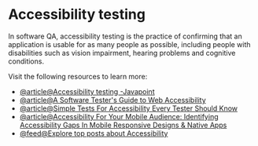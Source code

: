 # Accessibility testing

In software QA, accessibility testing is the practice of confirming that an application is usable for as many people as possible, including people with disabilities such as vision impairment, hearing problems and cognitive conditions.

Visit the following resources to learn more:

- [@article@Accessibility testing -Javapoint](https://www.javatpoint.com/accessibility-testing)
- [@article@A Software Tester's Guide to Web Accessibility](https://www.ministryoftesting.com/articles/a-software-tester-s-guide-to-web-accessibility)
- [@article@Simple Tests For Accessibility Every Tester Should Know](https://www.ministryoftesting.com/articles/simple-tests-for-accessibility-every-tester-should-know)
- [@article@Accessibility For Your Mobile Audience: Identifying Accessibility Gaps In Mobile Responsive Designs & Native Apps](https://www.ministryoftesting.com/articles/accessibility-for-your-mobile-audience-identifying-accessibility-gaps-in-mobile-responsive-designs-native-apps)
- [@feed@Explore top posts about Accessibility](https://app.daily.dev/tags/accessibility?ref=roadmapsh)

